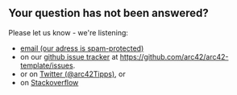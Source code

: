 
## Your question has not been answered?

Please let us know - we're listening:


* <a href="xmxaxixlxtxo:ixnxfxox@xaxrxcx4x2x.xoxrgx" onmouseover="this.href=this.href.replace(/x/g,'');">email (our adress is spam-protected)</a>
* on our [github issue tracker](https://github.com/arc42/arc42-template/issues) at https://github.com/arc42/arc42-template/issues.
* or on [Twitter (@arc42Tipps)](https://twitter.com/arc42Tipps), or
* on [Stackoverflow](http://stackoverflow.com/questions/tagged/arc42)
